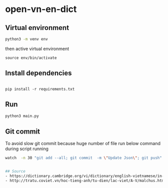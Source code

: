 # open-vn-en-dict

## Virtual environment
```sh
python3 -m venv env
```
then active virtual environment
```
source env/bin/activate
```

## Install dependencies
```

pip install -r requirements.txt

```

## Run
```sh
python3 main.py
```




## Git commit
To avoid slow git commit because huge number of file run below command during script running 

```sh
watch  -n 30 "git add --all; git commit  -m \"Update Json\"; git push"


## Source
- https://dictionary.cambridge.org/vi/dictionary/english-vietnamese/in-bulk
- http://tratu.coviet.vn/hoc-tieng-anh/tu-dien/lac-viet/A-V/malchus.html
